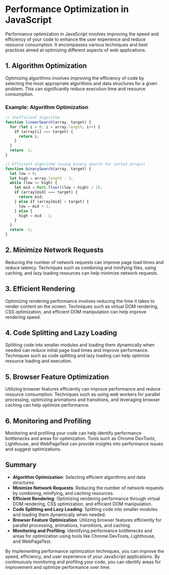 # Performance Optimization in JavaScript

Performance optimization in JavaScript involves improving the speed and efficiency of your code to enhance the user experience and reduce resource consumption. It encompasses various techniques and best practices aimed at optimizing different aspects of web applications.

## 1. Algorithm Optimization

Optimizing algorithms involves improving the efficiency of code by selecting the most appropriate algorithms and data structures for a given problem. This can significantly reduce execution time and resource consumption.

### Example: Algorithm Optimization

```javascript
// Inefficient algorithm
function linearSearch(array, target) {
  for (let i = 0; i < array.length; i++) {
    if (array[i] === target) {
      return i;
    }
  }
  return -1;
}

// Efficient algorithm (using binary search for sorted arrays)
function binarySearch(array, target) {
  let low = 0;
  let high = array.length - 1;
  while (low <= high) {
    let mid = Math.floor((low + high) / 2);
    if (array[mid] === target) {
      return mid;
    } else if (array[mid] < target) {
      low = mid + 1;
    } else {
      high = mid - 1;
    }
  }
  return -1;
}
```

## 2. Minimize Network Requests

Reducing the number of network requests can improve page load times and reduce latency. Techniques such as combining and minifying files, using caching, and lazy loading resources can help minimize network requests.

## 3. Efficient Rendering

Optimizing rendering performance involves reducing the time it takes to render content on the screen. Techniques such as virtual DOM rendering, CSS optimization, and efficient DOM manipulation can help improve rendering speed.

## 4. Code Splitting and Lazy Loading

Splitting code into smaller modules and loading them dynamically when needed can reduce initial page load times and improve performance. Techniques such as code splitting and lazy loading can help optimize resource loading and execution.

## 5. Browser Feature Optimization

Utilizing browser features efficiently can improve performance and reduce resource consumption. Techniques such as using web workers for parallel processing, optimizing animations and transitions, and leveraging browser caching can help optimize performance.

## 6. Monitoring and Profiling

Monitoring and profiling your code can help identify performance bottlenecks and areas for optimization. Tools such as Chrome DevTools, Lighthouse, and WebPageTest can provide insights into performance issues and suggest optimizations.

## Summary

- **Algorithm Optimization**: Selecting efficient algorithms and data structures.
- **Minimize Network Requests**: Reducing the number of network requests by combining, minifying, and caching resources.
- **Efficient Rendering**: Optimizing rendering performance through virtual DOM rendering, CSS optimization, and efficient DOM manipulation.
- **Code Splitting and Lazy Loading**: Splitting code into smaller modules and loading them dynamically when needed.
- **Browser Feature Optimization**: Utilizing browser features efficiently for parallel processing, animations, transitions, and caching.
- **Monitoring and Profiling**: Identifying performance bottlenecks and areas for optimization using tools like Chrome DevTools, Lighthouse, and WebPageTest.

By implementing performance optimization techniques, you can improve the speed, efficiency, and user experience of your JavaScript applications. By continuously monitoring and profiling your code, you can identify areas for improvement and optimize performance over time.
